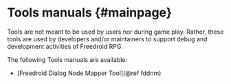 Tools manuals    {#mainpage}
=============

Tools are not meant to be used by users nor during game play. Rather, these tools are used by
developers and/or maintainers to support debug and development activities of Freedroid RPG.

The following Tools manuals are available:

- [Freedroid Dialog Node Mapper Tool](@ref fddnm)
